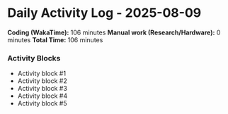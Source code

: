 # Daily Activity Log - 2025-08-09

**Coding (WakaTime):** 106 minutes
**Manual work (Research/Hardware):** 0 minutes
**Total Time:** 106 minutes

### Activity Blocks
- Activity block #1
- Activity block #2
- Activity block #3
- Activity block #4
- Activity block #5
